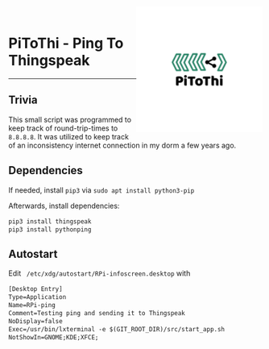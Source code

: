 <img align="right" height="250" alt="Schubi93" src="misc/PiToThi.png"/><br>

# PiToThi - Ping To Thingspeak

---
## Trivia

This small script was programmed to keep track of round-trip-times to `8.8.8.8`.
It was utilized to keep track of an inconsistency internet connection in my dorm a few years ago.

## Dependencies

If needed, install `pip3` via `sudo apt install python3-pip`

Afterwards, install dependencies:

```shell
pip3 install thingspeak
pip3 install pythonping
```

## Autostart

Edit ` /etc/xdg/autostart/RPi-infoscreen.desktop` with

```
[Desktop Entry]
Type=Application
Name=RPi-ping
Comment=Testing ping and sending it to Thingspeak
NoDisplay=false
Exec=/usr/bin/lxterminal -e $(GIT_ROOT_DIR)/src/start_app.sh
NotShowIn=GNOME;KDE;XFCE;
```
